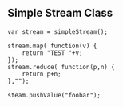 Simple Stream Class
-------------------



```
var stream = simpleStream();

stream.map( function(v) {
    return "TEST "+v; 
});
stream.reduce( function(p,n) {
    return p+n;
},"");

steam.pushValue("foobar");

```
